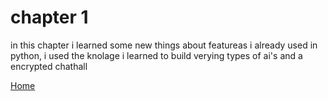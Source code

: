 # chapter 1

  in this chapter i learned some new things about featureas i already used in python, i used the knolage i learned to build verying types of ai's and a encrypted chathall
  
 [Home](./README.md)
  
